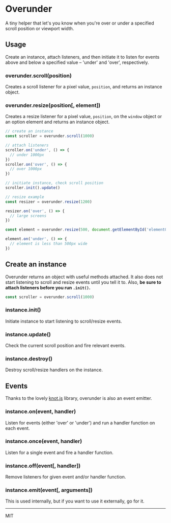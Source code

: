 # Overunder
A tiny helper that let's you know when you're over or under a specified scroll position or viewport width.

## Usage 
Create an instance, attach listeners, and then initiate it to listen for events above and below a specified value – 'under' and 'over', respectively.

### overunder.scroll(position)
Creates a scroll listener for a pixel value, `position`, and returns an instance object.

### overunder.resize(position[, element])
Creates a resize listener for a pixel value, `position`, on the `window` object or an option element and returns an instance object.

```javascript
// create an instance
const scroller = overunder.scroll(1000)

// attach listeners
scroller.on('under', () => {
  // under 1000px
})
scroller.on('over', () => {
  // over 1000px
})

// initiate instance, check scroll position
scroller.init().update()
```
```javascript
// resize example
const resizer = overunder.resize(1200)

resizer.on('over', () => {
  // large screens
})

const element = overunder.resize(500, document.getElementById('elementQuery'))

element.on('under', () => {
  // element is less than 500px wide
})
```

## Create an instance
Overunder returns an object with useful methods attached. It also does not start listening to scroll and resize events until you tell it to. Also, **be sure to attach listeners before you run `.init()`.**

```javascript
const scroller = overunder.scroll(1000)
```
### instance.init()
Initiate instance to start listening to scroll/resize events.

### instance.update()
Check the current scroll position and fire relevant events.

### instance.destroy()
Destroy scroll/resize handlers on the instance.

## Events
Thanks to the lovely [knot.js](https://github.com/callmecavs/knot.js) library, overunder is also an event emitter.

### instance.on(event, handler)
Listen for events (either 'over' or 'under') and run a handler function on each event.

### instance.once(event, handler)
Listen for a single event and fire a handler function.

### instance.off(event[, handler])
Remove listeners for given event and/or handler function.

### instance.emit(event[, arguments])
This is used internally, but if you want to use it externally, go for it.

* * *
MIT
